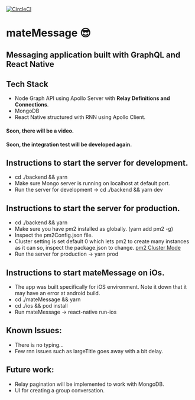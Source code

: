 [![CircleCI](https://circleci.com/gh/ozer/mateMessage/tree/master.svg?style=svg)](https://circleci.com/gh/ozercevikaslan/mateMessage/tree/master)

# mateMessage 😎
## Messaging application built with GraphQL and React Native

## Tech Stack
* Node Graph API using Apollo Server with **Relay Definitions and Connections**.
* MongoDB
* React Native structured with RNN using Apollo Client.

#### Soon, there will be a video.

#### Soon, the integration test will be developed again.

## Instructions to start the server for development.
* cd ./backend && yarn
* Make sure Mongo server is running on localhost at default port.
* Run the server for development -> cd ./backend && yarn dev

## Instructions to start the server for production.
* cd ./backend && yarn
* Make sure you have pm2 installed as globally. (yarn add pm2 -g)
* Inspect the pm2Config.json file.
* Cluster setting is set default 0 which lets pm2 to create many instances as it can so, inspect the package.json to change. [pm2 Cluster Mode](http://pm2.keymetrics.io/docs/usage/cluster-mode/)
* Run the server for production -> yarn prod


## Instructions to start mateMessage on iOs.
* The app was built specifically for iOS environment. Note it down that it may have an error at android build.
* cd ./mateMessage && yarn
* cd ./ios && pod install
* Run mateMessage -> react-native run-ios


## Known Issues:
* There is no typing...
* Few rnn issues such as largeTitle goes away with a bit delay.

## Future work:
* Relay pagination will be implemented to work with MongoDB.
* UI for creating a group conversation.
